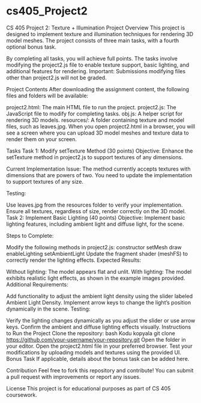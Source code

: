 # cs405_Project2
CS 405 Project 2: Texture + Illumination
Project Overview
This project is designed to implement texture and illumination techniques for rendering 3D model meshes. The project consists of three main tasks, with a fourth optional bonus task.

By completing all tasks, you will achieve full points. The tasks involve modifying the project2.js file to enable texture support, basic lighting, and additional features for rendering. Important: Submissions modifying files other than project2.js will not be graded.

Project Contents
After downloading the assignment content, the following files and folders will be available:

project2.html: The main HTML file to run the project.
project2.js: The JavaScript file to modify for completing tasks.
obj.js: A helper script for rendering 3D models.
resources/: A folder containing texture and model files, such as leaves.jpg.
When you open project2.html in a browser, you will see a screen where you can upload 3D model meshes and texture data to render them on your screen.

Tasks
Task 1: Modify setTexture Method (30 points)
Objective:
Enhance the setTexture method in project2.js to support textures of any dimensions.

Current Implementation Issue:
The method currently accepts textures with dimensions that are powers of two. You need to update the implementation to support textures of any size.

Testing:

Use leaves.jpg from the resources folder to verify your implementation.
Ensure all textures, regardless of size, render correctly on the 3D model.
Task 2: Implement Basic Lighting (40 points)
Objective:
Implement basic lighting features, including ambient light and diffuse light, for the scene.

Steps to Complete:

Modify the following methods in project2.js:
constructor
setMesh
draw
enableLighting
setAmbientLight
Update the fragment shader (meshFS) to correctly render the lighting effects.
Expected Results:

Without lighting: The model appears flat and unlit.
With lighting: The model exhibits realistic light effects, as shown in the example images provided.
Additional Requirements:

Add functionality to adjust the ambient light density using the slider labeled Ambient Light Density.
Implement arrow keys to change the light’s position dynamically in the scene.
Testing:

Verify the lighting changes dynamically as you adjust the slider or use arrow keys.
Confirm the ambient and diffuse lighting effects visually.
Instructions to Run the Project
Clone the repository:
bash
Kodu kopyala
git clone https://github.com/your-username/your-repository.git
Open the folder in your editor.
Open the project2.html file in your preferred browser.
Test your modifications by uploading models and textures using the provided UI.
Bonus Task
If applicable, details about the bonus task can be added here.

Contribution
Feel free to fork this repository and contribute! You can submit a pull request with improvements or report any issues.

License
This project is for educational purposes as part of CS 405 coursework.


